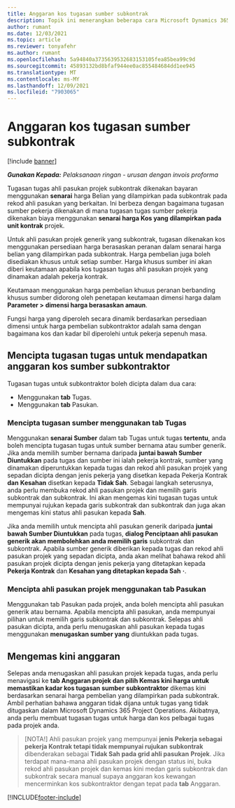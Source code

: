 ```yaml
---
title: Anggaran kos tugasan sumber subkontrak
description: Topik ini menerangkan beberapa cara Microsoft Dynamics 365 Project Operations mengira anggaran kos tugasan sumber subkontrak.
author: rumant
ms.date: 12/03/2021
ms.topic: article
ms.reviewer: tonyafehr
ms.author: rumant
ms.openlocfilehash: 5a94840a3735639532683153105fea85bea99c9d
ms.sourcegitcommit: 45893132bd8bfaf944ee0ac855484684dd1ee945
ms.translationtype: MT
ms.contentlocale: ms-MY
ms.lasthandoff: 12/09/2021
ms.locfileid: "7903065"
---
```

# <a name="cost-estimation-of-subcontracted-resource-assignments"></a>Anggaran kos tugasan sumber subkontrak

[!include [banner](../../includes/dataverse-preview.md)]

_**Gunakan Kepada:** Pelaksanaan ringan - urusan dengan invois proforma_

Tugasan tugas ahli pasukan projek subkontrak dikenakan bayaran menggunakan **senarai** harga Belian yang dilampirkan pada subkontrak pada rekod ahli pasukan yang berkaitan. Ini berbeza dengan bagaimana tugasan sumber pekerja dikenakan di mana tugasan tugas sumber pekerja dikenakan biaya menggunakan **senarai harga Kos yang dilampirkan pada unit kontrak** projek. 

Untuk ahli pasukan projek generik yang subkontrak, tugasan dikenakan kos menggunakan persediaan harga berasaskan peranan dalam senarai harga belian yang dilampirkan pada subkontrak. Harga pembelian juga boleh disediakan khusus untuk setiap sumber. Harga khusus sumber ini akan diberi keutamaan apabila kos tugasan tugas ahli pasukan projek yang dinamakan adalah pekerja kontrak. 

Keutamaan menggunakan harga pembelian khusus peranan berbanding khusus sumber didorong oleh penetapan keutamaan dimensi harga dalam **Parameter > dimensi harga berasaskan amaun**.

Fungsi harga yang diperoleh secara dinamik berdasarkan persediaan dimensi untuk harga pembelian subkontraktor adalah sama dengan bagaimana kos dan kadar bil diperolehi untuk pekerja sepenuh masa. 

## <a name="creating-task-assignments-for-getting-cost-estimates-of-subcontractor-resources"></a>Mencipta tugasan tugas untuk mendapatkan anggaran kos sumber subkontraktor

Tugasan tugas untuk subkontraktor boleh dicipta dalam dua cara: 
- Menggunakan **tab** Tugas.
- Menggunakan **tab** Pasukan.

### <a name="creating-resources-assignments-using-the-tasks-tab"></a>Mencipta tugasan sumber menggunakan tab Tugas
Menggunakan **senarai Sumber** dalam tab Tugas untuk tugas **tertentu**, anda boleh mencipta tugasan tugas untuk sumber bernama atau sumber generik. Jika anda memilih sumber bernama daripada **juntai bawah Sumber Diuntukkan** pada tugas dan sumber ini ialah pekerja kontrak, sumber yang dinamakan diperuntukkan kepada tugas dan rekod ahli pasukan projek yang sepadan dicipta dengan jenis pekerja yang disetkan kepada Pekerja Kontrak **dan** **Kesahan** disetkan kepada **Tidak Sah**. Sebagai langkah seterusnya, anda perlu membuka rekod ahli pasukan projek dan memilih garis subkontrak dan subkontrak. Ini akan mengemas kini tugasan tugas untuk mempunyai rujukan kepada garis subkontrak dan subkontrak dan juga akan mengemas kini status ahli pasukan kepada **Sah**.

Jika anda memilih untuk mencipta ahli pasukan generik daripada **juntai bawah Sumber Diuntukkan** pada tugas, **dialog Penciptaan ahli pasukan generik akan membolehkan anda memilih garis** subkontrak dan subkontrak. Apabila sumber generik diberikan kepada tugas dan rekod ahli pasukan projek yang sepadan dicipta, anda akan melihat bahawa rekod ahli pasukan projek dicipta dengan jenis pekerja yang ditetapkan kepada **Pekerja Kontrak** dan **Kesahan yang ditetapkan kepada Sah** **·**.

### <a name="creating-project-team-members-using-the-team-tab"></a>Mencipta ahli pasukan projek menggunakan tab Pasukan
Menggunakan tab Pasukan pada projek, anda boleh mencipta ahli pasukan generik atau bernama. Apabila mencipta ahli pasukan, anda mempunyai pilihan untuk memilih garis subkontrak dan subkontrak. Selepas ahli pasukan dicipta, anda perlu menugaskan ahli pasukan kepada tugas menggunakan **menugaskan sumber yang** diuntukkan pada tugas. 

## <a name="updating-estimates"></a>Mengemas kini anggaran
Selepas anda menugaskan ahli pasukan projek kepada tugas, anda perlu menavigasi ke **tab Anggaran projek dan pilih Kemas kini harga untuk memastikan kadar kos tugasan sumber** **subkontraktor** dikemas kini berdasarkan senarai harga pembelian yang dilampirkan pada subkontrak. Ambil perhatian bahawa anggaran tidak dijana untuk tugas yang tidak ditugaskan dalam Microsoft Dynamics 365 Project Operations. Akibatnya, anda perlu membuat tugasan tugas untuk harga dan kos pelbagai tugas pada projek anda. 

> [NOTA!] Ahli pasukan projek yang mempunyai **jenis Pekerja sebagai pekerja Kontrak tetapi tidak mempunyai rujukan** **subkontrak** dibenderakan sebagai **Tidak Sah pada grid ahli pasukan** **Projek**. Jika terdapat mana-mana ahli pasukan projek dengan status ini, buka rekod ahli pasukan projek dan kemas kini medan garis subkontrak dan subkontrak secara manual supaya anggaran kos kewangan mencerminkan kos subkontraktor dengan tepat pada **tab** Anggaran. 


[!INCLUDE[footer-include](../../includes/footer-banner.md)]
